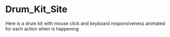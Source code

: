 # Drum_Kit_Site
Here is a drum kit with mouse click and keyboard responsiveness animated for each action when is happening
